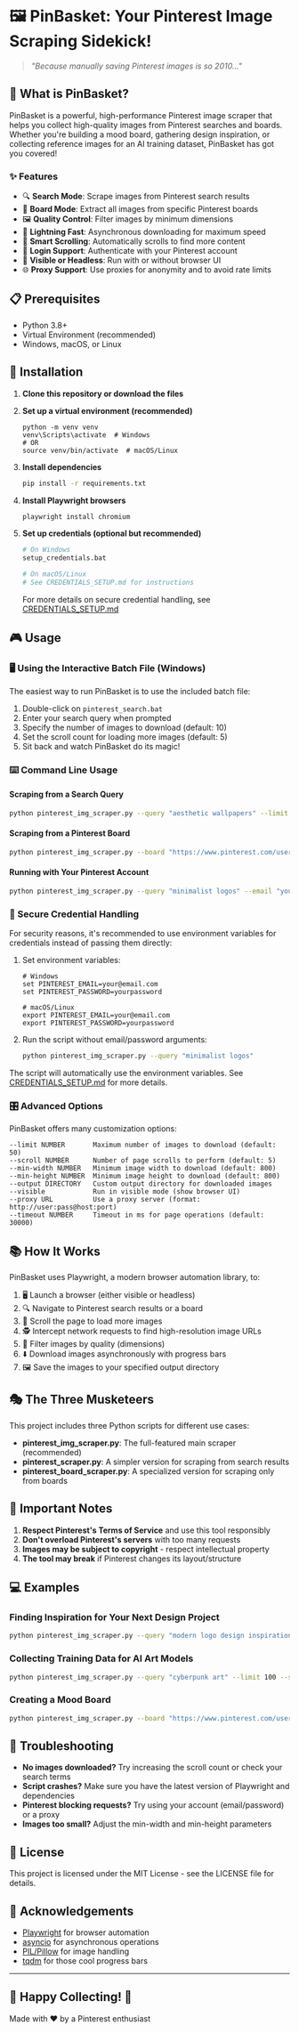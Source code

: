 # 🖼️ PinBasket: Your Pinterest Image Scraping Sidekick!

> *"Because manually saving Pinterest images is so 2010..."*

## 🚀 What is PinBasket?

PinBasket is a powerful, high-performance Pinterest image scraper that helps you collect high-quality images from Pinterest searches and boards. Whether you're building a mood board, gathering design inspiration, or collecting reference images for an AI training dataset, PinBasket has got you covered!

### ✨ Features

- 🔍 **Search Mode**: Scrape images from Pinterest search results
- 📌 **Board Mode**: Extract all images from specific Pinterest boards
- 🖼️ **Quality Control**: Filter images by minimum dimensions
- 🚄 **Lightning Fast**: Asynchronous downloading for maximum speed
- 🧠 **Smart Scrolling**: Automatically scrolls to find more content
- 🔐 **Login Support**: Authenticate with your Pinterest account
- 👀 **Visible or Headless**: Run with or without browser UI
- 🌐 **Proxy Support**: Use proxies for anonymity and to avoid rate limits

## 📋 Prerequisites

- Python 3.8+
- Virtual Environment (recommended)
- Windows, macOS, or Linux

## 🔧 Installation

1. **Clone this repository or download the files**

2. **Set up a virtual environment (recommended)**
   ```batch
   python -m venv venv
   venv\Scripts\activate  # Windows
   # OR
   source venv/bin/activate  # macOS/Linux
   ```

3. **Install dependencies**
   ```bash
   pip install -r requirements.txt
   ```

4. **Install Playwright browsers**
   ```bash
   playwright install chromium
   ```

5. **Set up credentials (optional but recommended)**
   ```bash
   # On Windows
   setup_credentials.bat
   
   # On macOS/Linux
   # See CREDENTIALS_SETUP.md for instructions
   ```
   For more details on secure credential handling, see [CREDENTIALS_SETUP.md](CREDENTIALS_SETUP.md)

## 🎮 Usage

### 🖥️ Using the Interactive Batch File (Windows)

The easiest way to run PinBasket is to use the included batch file:

1. Double-click on `pinterest_search.bat`
2. Enter your search query when prompted
3. Specify the number of images to download (default: 10)
4. Set the scroll count for loading more images (default: 5)
5. Sit back and watch PinBasket do its magic!

### ⌨️ Command Line Usage

#### Scraping from a Search Query

```bash
python pinterest_img_scraper.py --query "aesthetic wallpapers" --limit 20 --scroll 5
```

#### Scraping from a Pinterest Board

```bash
python pinterest_img_scraper.py --board "https://www.pinterest.com/username/boardname/" --limit 50
```

#### Running with Your Pinterest Account

```bash
python pinterest_img_scraper.py --query "minimalist logos" --email "your@email.com" --password "yourpassword"
```

### 🔐 Secure Credential Handling

For security reasons, it's recommended to use environment variables for credentials instead of passing them directly:

1. Set environment variables:
   ```
   # Windows
   set PINTEREST_EMAIL=your@email.com
   set PINTEREST_PASSWORD=yourpassword
   
   # macOS/Linux
   export PINTEREST_EMAIL=your@email.com
   export PINTEREST_PASSWORD=yourpassword
   ```

2. Run the script without email/password arguments:
   ```bash
   python pinterest_img_scraper.py --query "minimalist logos"
   ```

The script will automatically use the environment variables. See [CREDENTIALS_SETUP.md](CREDENTIALS_SETUP.md) for more details.

### 🎛️ Advanced Options

PinBasket offers many customization options:

```
--limit NUMBER       Maximum number of images to download (default: 50)
--scroll NUMBER      Number of page scrolls to perform (default: 5)
--min-width NUMBER   Minimum image width to download (default: 800)
--min-height NUMBER  Minimum image height to download (default: 800)
--output DIRECTORY   Custom output directory for downloaded images
--visible            Run in visible mode (show browser UI)
--proxy URL          Use a proxy server (format: http://user:pass@host:port)
--timeout NUMBER     Timeout in ms for page operations (default: 30000)
```

## 📚 How It Works

PinBasket uses Playwright, a modern browser automation library, to:

1. 🖥️ Launch a browser (either visible or headless)
2. 🔍 Navigate to Pinterest search results or a board
3. 📜 Scroll the page to load more images
4. 🕵️ Intercept network requests to find high-resolution image URLs
5. 👮 Filter images by quality (dimensions)
6. ⬇️ Download images asynchronously with progress bars
7. 🖼️ Save the images to your specified output directory

## 🎭 The Three Musketeers

This project includes three Python scripts for different use cases:

- **pinterest_img_scraper.py**: The full-featured main scraper (recommended)
- **pinterest_scraper.py**: A simpler version for scraping from search results 
- **pinterest_board_scraper.py**: A specialized version for scraping only from boards

## 🛑 Important Notes

1. **Respect Pinterest's Terms of Service** and use this tool responsibly
2. **Don't overload Pinterest's servers** with too many requests
3. **Images may be subject to copyright** - respect intellectual property
4. **The tool may break** if Pinterest changes its layout/structure

## 💻 Examples

### Finding Inspiration for Your Next Design Project

```bash
python pinterest_img_scraper.py --query "modern logo design inspiration" --limit 30 --min-width 1000 --min-height 1000
```

### Collecting Training Data for AI Art Models

```bash
python pinterest_img_scraper.py --query "cyberpunk art" --limit 100 --scroll 10 --output "ai_training_data"
```

### Creating a Mood Board

```bash
python pinterest_img_scraper.py --board "https://www.pinterest.com/username/summer-fashion/" --visible
```

## 🤔 Troubleshooting

- **No images downloaded?** Try increasing the scroll count or check your search terms
- **Script crashes?** Make sure you have the latest version of Playwright and dependencies
- **Pinterest blocking requests?** Try using your account (email/password) or a proxy
- **Images too small?** Adjust the min-width and min-height parameters

## 📝 License

This project is licensed under the MIT License - see the LICENSE file for details.

## 🙏 Acknowledgements

- [Playwright](https://playwright.dev/) for browser automation
- [asyncio](https://docs.python.org/3/library/asyncio.html) for asynchronous operations
- [PIL/Pillow](https://pillow.readthedocs.io/) for image handling
- [tqdm](https://tqdm.github.io/) for those cool progress bars

---

## 📸 Happy Collecting! 📸

Made with ❤️ by a Pinterest enthusiast 
